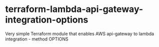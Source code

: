 # terraform-lambda-api-gateway-integration-options
Very simple Terraform module that enables AWS api-gateway to lambda integration - method OPTIONS

